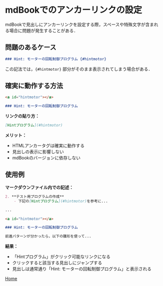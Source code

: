 # mdBookでのアンカーリンクの設定

mdBookで見出しにアンカーリンクを設定する際，スペースや特殊文字が含まれる場合に問題が発生することがある．

## 問題のあるケース
```markdown
### Hint: モーターの回転制御プログラム {#hintmotor}
```
この記法では，`{#hintmotor}` 部分がそのまま表示されてしまう場合がある．

## 確実に動作する方法
```markdown
<a id="hintmotor"></a>

### Hint: モーターの回転制御プログラム
```

**リンクの貼り方：**
```markdown
[Hintプログラム](#hintmotor)
```

**メリット：**
- HTMLアンカータグは確実に動作する
- 見出しの表示に影響しない
- mdBookのバージョンに依存しない

## 使用例

**マークダウンファイル内での記述：**
```markdown
2. **テスト用プログラムの作成**
    - 下記の[Hintプログラム](#hintmotor)を参考に...

...

<a id="hintmotor"></a>

### Hint: モーターの回転制御プログラム

前進パターンが分かったら，以下の雛形を使って...
```

**結果：**
- 「Hintプログラム」がクリック可能なリンクになる
- クリックすると該当する見出しにジャンプする
- 見出しは通常通り「Hint: モーターの回転制御プログラム」と表示される

[<i class="fa fa-arrow-left"></i> Home](./)